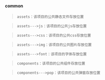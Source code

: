 #### common
>`
assets：该项目的公共静态文件存放位置
`

>`
assets--->js：该项目的公共js存放位置
`

>`
assets--->css：该项目的公共css存放位置
`

>`
assets--->img：该项目的公共图片存放位置
`

>`
assets--->font：该项目的字体存放位置
`

>`
components：该项目的公共组件存放位置
`

>`
components--->pop：该项目的公共弹窗存放位置
`
